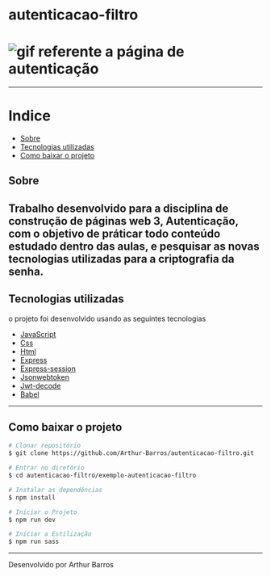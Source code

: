 # autenticacao-filtro
<h1>
  <img src="https://ik.imagekit.io/xlj9cejf8v/autenticao_bLzpQpbmc.gif" alt="gif referente a página de autenticação">
</h1>

---

# Indice
- [Sobre](#-sobre)
- [Tecnologias utilizadas](#-tecnologias-utilizadas)
- [Como baixar o projeto](#-como-baixar-o-projeto)

## Sobre
Trabalho desenvolvido para a disciplina de construção de páginas web 3, **Autenticação**, com o objetivo de práticar todo conteúdo estudado dentro das aulas,
e pesquisar as novas tecnologias utilizadas para a criptografia da senha.
---

## Tecnologias utilizadas

o projeto foi desenvolvido usando as seguintes tecnologias

- [JavaScript](https://developer.mozilla.org/pt-BR/docs/Web/JavaScript)
- [Css](https://www.w3schools.com/Css/)
- [Html](https://www.w3schools.com/html/)
- [Express](https://expressjs.com/pt-br/)
- [Express-session](https://flaviocopes.com/express-sessions/)
- [Jsonwebtoken](https://jwt.io/)
- [Jwt-decode](https://jwt.io/)
- [Babel](https://babeljs.io/)

---

## Como baixar o projeto

```bash
# Clonar repositório
$ git clone https://github.com/Arthur-Barros/autenticacao-filtro.git

# Entrar no diretório
$ cd autenticacao-filtro/exemplo-autenticacao-filtro

# Instalar as dependências
$ npm install

# Iniciar o Projeto
$ npm run dev

# Iniciar a Estilização
$ npm run sass

```
---
Desenvolvido por Arthur Barros
